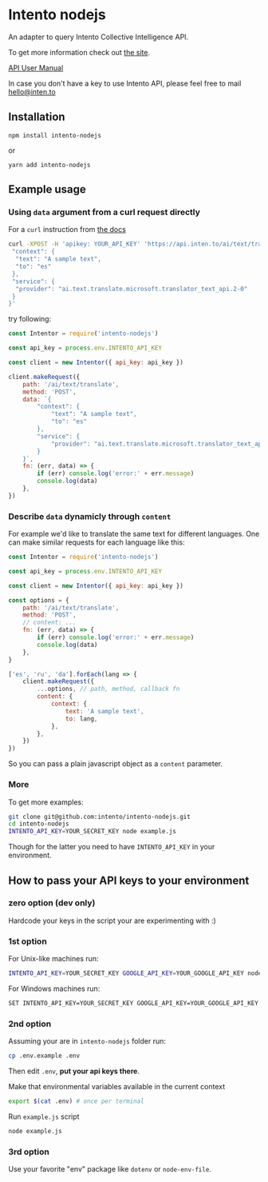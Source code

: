 # Intento nodejs

An adapter to query Intento Collective Intelligence API.

To get more information check out [the site](https://inten.to/).

[API User Manual](https://github.com/intento/intento-api)

In case you don't have a key to use Intento API, please feel free to mail hello@inten.to

## Installation

```
npm install intento-nodejs
```

or
```
yarn add intento-nodejs
```

## Example usage

### Using `data` argument from a curl request directly
For a `curl` instruction from [the docs](https://github.com/intento/intento-api)
```bash
curl -XPOST -H 'apikey: YOUR_API_KEY' 'https://api.inten.to/ai/text/translate' -d '{
 "context": {
  "text": "A sample text",
  "to": "es"
 },
 "service": {
  "provider": "ai.text.translate.microsoft.translator_text_api.2-0"
 }
}'
```

try following:
```js
const Intentor = require('intento-nodejs')

const api_key = process.env.INTENTO_API_KEY

const client = new Intentor({ api_key: api_key })

client.makeRequest({
    path: '/ai/text/translate',
    method: 'POST',
    data: `{
        "context": {
            "text": "A sample text",
            "to": "es"
        },
        "service": {
            "provider": "ai.text.translate.microsoft.translator_text_api.2-0"
        }
    }`,
    fn: (err, data) => {
        if (err) console.log('error:' + err.message)
        console.log(data)
    },
})
```

### Describe `data` dynamicly through `content`

For example we'd like to translate the same text for different languages.
One can make similar requests for each language like this:
```js
const Intentor = require('intento-nodejs')

const api_key = process.env.INTENTO_API_KEY

const client = new Intentor({ api_key: api_key })

const options = {
    path: '/ai/text/translate',
    method: 'POST',
    // content: ...
    fn: (err, data) => {
        if (err) console.log('error:' + err.message)
        console.log(data)
    },
}

['es', 'ru', 'da'].forEach(lang => {
    client.makeRequest({
        ...options, // path, method, callback fn
        content: {
            context: {
                text: 'A sample text',
                to: lang,
            },
        },    
    })
})
```
So you can pass a plain javascript object as a `content` parameter.

### More
To get more examples:
```bash
git clone git@github.com:intento/intento-nodejs.git
cd intento-nodejs
INTENTO_API_KEY=YOUR_SECRET_KEY node example.js
```

Though for the latter you need to have `INTENTO_API_KEY` in your environment.

## How to pass your API keys to your environment

### zero option (dev only)

Hardcode your keys in the script your are experimenting with :)


### 1st option 
For Unix-like machines run:

```bash 
INTENTO_API_KEY=YOUR_SECRET_KEY GOOGLE_API_KEY=YOUR_GOOGLE_API_KEY node example.js
```
For Windows machines run:

```bash 
SET INTENTO_API_KEY=YOUR_SECRET_KEY GOOGLE_API_KEY=YOUR_GOOGLE_API_KEY node example.js
```


### 2nd option

Assuming your are in `intento-nodejs` folder run:

```bash 
cp .env.example .env
```
Then edit `.env`, **put your api keys there**.

Make that environmental variables available in the current context

```bash 
export $(cat .env) # once per terminal
```

Run `example.js` script

```bash 
node example.js
```

### 3rd option

Use your favorite "env" package like `dotenv` or `node-env-file`.
